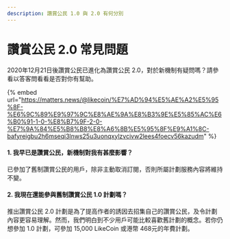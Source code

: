 ```yaml
---
description: 讚賞公民 1.0 與 2.0 有何分別
---
```


# 讚賞公民 2.0 常見問題

2020年12月21日後讚賞公民已進化為讚賞公民 2.0，對於新機制有疑問嗎？請參看以答客問看看是否對你有幫助。

{% embed url="https://matters.news/@likecoin/%E7%AD%94%E5%AE%A2%E5%95%8F-%E6%9C%89%E9%97%9C%E8%AE%9A%E8%B3%9E%E5%85%AC%E6%B0%91-1-0-%E8%B7%9F-2-0-%E7%9A%84%E5%B8%B8%E8%A6%8B%E5%95%8F%E9%A1%8C-bafyreigbu2h6mseqi3lnws25u3uonqxylzvcivw2lees4foecv56kazudm" %}

#### 1. 我早已是讚賞公民，新機制對我有甚麼影響？

已參加了舊制讚賞公民的用戶，除非主動取消訂閱，否則所屬計劃服務內容將維持不變。

#### 2.  我現在還能參與舊制讚賞公民 1.0 計劃嗎？

推出讚賞公民 2.0 計劃是為了提高作者的誘因去招集自己的讚賞公民，及令計劃內容更容易理解。然而，我們明白到不少用戶可能比較喜歡舊計劃的概念。若你仍想參加 1.0 計劃，可參加 15,000 LikeCoin 或港幣 468元的年費計劃。



